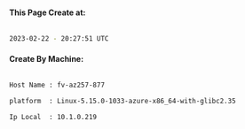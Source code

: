 
   
#### This Page Create at:

```bash

2023-02-22 - 20:27:51 UTC

```

#### Create By Machine:

```bash

Host Name : fv-az257-877

platform  : Linux-5.15.0-1033-azure-x86_64-with-glibc2.35

Ip Local  : 10.1.0.219

```

